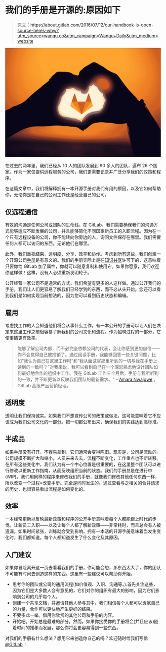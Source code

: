 # 我们的手册是开源的:原因如下

> 原文：<https://about.gitlab.com/2016/07/12/our-handbook-is-open-source-heres-why/?utm_source=wanqu.co&utm_campaign=Wanqu+Daily&utm_medium=website>

![](img/dfa8e3b9f8bd04ec7b035632d5cb13dd.png)

在过去的两年里，我们已经从 10 人的团队发展到 90 多人的团队，遍布 26 个国家。作为一家仅提供远程服务的公司，我们更需要记录并广泛分享我们的政策和程序。

在这篇文章中，我们将解释拥有一本开源手册对我们有用的原因，以及它如何帮助你，无论你是在自己的公司工作还是经营自己的公司。

## 仅远程通信

有效的沟通是任何公司或团队的生命线。在 GitLab，我们需要确保我们的沟通方式能够适应不断发展的公司，并且能够简化不同国家新员工的入职流程。因为在一个只有远程设备的公司，你不能转向你旁边的人，询问文件保存在哪里。我们需要任何人都可以访问的东西，无论他们在哪里。

此外，我们重视结果、透明度、分享、效率和协作。考虑到所有这些，我们创建一个开源公司[手册](/handbook/)是有意义的。我们的手册实际上是在[知识共享](https://creativecommons.org/licenses/by-sa/4.0/)许可下的，这意味着只要你给 GitLab 加了属性，你就可以随意复制和使用它。如果你愿意，我们欢迎你这样做！这样，没有人必须重新发明轮子。

公开经营一家公司不是通常的方式，我们希望有更多的人这样做。通过公开我们的手册，我们让人们更容易了解我们已经学到的东西，而不必从头开始。您还可以看到我们是如何实现当前想法的，因为您可以看到历史状态和编辑。

## 雇用

考虑找工作的人会知道他们将会从事什么工作。有一本公开的手册可以让人们在决定来这里工作之前很容易了解我们的公司文化和流程。作为招聘过程的一部分，它使事情更有效率。

> 能够了解公司内部，而不必完全依赖公司的代表，会让你感到更加自信——你不会觉得自己被推销了。通过阅读手册，我能够回答一些关键问题，比如“我认为自己在这里工作吗”和“我从面试官那里听到的一切与我在手册上读到的一致吗？”对我来说，我可以看到自己在一个深思熟虑地设计团队如何最好地合作的组织中工作。我在 GitLab 工作三个月后，手册与我所听到的一致，并不断更新以反映我们团队的最新需求。" - [Amara Nwaigwe](https://twitter.com/its_amaracle) ，GitLab 高级产品营销经理。

## 透明度

透明让我们保持诚实。如果我们不想宣传公司的政策或做法，这可能意味着它不应该成为我们公司文化的一部分。把一切都公布出来，确保我们的实践达到高标准。

## 半成品

如果手册没有打开，不容易拿到，它们通常会变得陈旧。现实是，公司是流动的。公司规模不断扩大和缩小，人员来来去去，流程不断变化，工作重点也不断转移。在所有这些变化中，我们认为有一个中心位置是很重要的，在这里整个团队可以进行修改以更新工作指南，从而反映组织当前的状态。我们的手册总是在进行中(WIP)。我们用同样的程序来修改我们的手册，就像我们修改其他任何东西一样，所以改变一个过程=改变手册。完全是同时发生的。通过查看与之相关的合并请求的历史，也很容易看出流程是如何变化的。

## 效率

一本经常更新以反映最新政策和程序的公开手册意味着每个人都能跟上时代的步伐。让新员工入职——以及让每个人都了解新政策——非常耗时，而且总会有人被遗漏。如果时间紧张，训练就会受到影响。拥有一本活的开源手册意味着当发生变化时，我们都知道。每个人都知道发生了什么变化及其原因。

## 入门建议

如果你冒险离开这一页去看看我们的手册，你可能会想，那东西太大了，你的团队不可能有时间去创造这样的东西。这里有一些建议可以帮助你开始。

*   思考你的团队或公司的通用流程(如价值观、入职、沟通等。).首先关注这些，因为它们是大多数人会有意见的，它们对你的组织有最大的影响，因为它们影响到公司的几乎每个人。
*   创建一个共享文档，并邀请其他人参与其中。我们相信每个人都可以贡献自己的力量，合作可以更快地产生更好的结果。
*   不要多此一举。借用你欣赏的其他公司和手册的内容。
*   开始吧。开始总是最难的部分。然而，如果你接受你的手册将会(并且应该)随着时间的推移而发展，那么你将会更容易得到一些东西。

对我们的手册有什么想法？想用它来创造你自己的吗？欢迎随时给我们写信 [@GitLab](https://twitter.com/gitlab) ！

